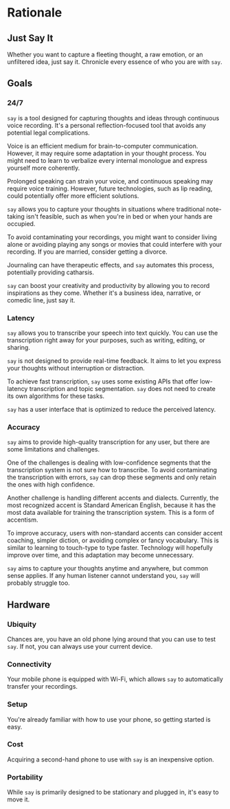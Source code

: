 # Rationale

## Just Say It

Whether you want to capture a fleeting thought, a raw emotion, or an unfiltered idea, just say it. Chronicle every essence of who you are with `say`.

## Goals

### 24/7

`say` is a tool designed for capturing thoughts and ideas through continuous voice recording. It's a personal reflection-focused tool that avoids any potential legal complications. 

Voice is an efficient medium for brain-to-computer communication. However, it may require some adaptation in your thought process. You might need to learn to verbalize every internal monologue and express yourself more coherently.

Prolonged speaking can strain your voice, and continuous speaking may require voice training. However, future technologies, such as lip reading, could potentially offer more efficient solutions.

`say` allows you to capture your thoughts in situations where traditional note-taking isn't feasible, such as when you're in bed or when your hands are occupied. 

To avoid contaminating your recordings, you might want to consider living alone or avoiding playing any songs or movies that could interfere with your recording. If you are married, consider getting a divorce.

Journaling can have therapeutic effects, and `say` automates this process, potentially providing catharsis.

`say` can boost your creativity and productivity by allowing you to record inspirations as they come. Whether it's a business idea, narrative, or comedic line, just say it.

### Latency

`say` allows you to transcribe your speech into text quickly. You can use the transcription right away for your purposes, such as writing, editing, or sharing.

`say` is not designed to provide real-time feedback. It aims to let you express your thoughts without interruption or distraction.

To achieve fast transcription, `say` uses some existing APIs that offer low-latency transcription and topic segmentation. `say` does not need to create its own algorithms for these tasks.

`say` has a user interface that is optimized to reduce the perceived latency.

### Accuracy

`say` aims to provide high-quality transcription for any user, but there are some limitations and challenges.

One of the challenges is dealing with low-confidence segments that the transcription system is not sure how to transcribe. To avoid contaminating the transcription with errors, `say` can drop these segments and only retain the ones with high confidence.

Another challenge is handling different accents and dialects. Currently, the most recognized accent is Standard American English, because it has the most data available for training the transcription system. This is a form of accentism.

To improve accuracy, users with non-standard accents can consider accent coaching, simpler diction, or avoiding complex or fancy vocabulary. This is similar to learning to touch-type to type faster. Technology will hopefully improve over time, and this adaptation may become unnecessary.

`say` aims to capture your thoughts anytime and anywhere, but common sense applies. If any human listener cannot understand you, `say` will probably struggle too.

## Hardware

### Ubiquity

Chances are, you have an old phone lying around that you can use to test `say`. If not, you can always use your current device.

### Connectivity

Your mobile phone is equipped with Wi-Fi, which allows `say` to automatically transfer your recordings.

### Setup

You're already familiar with how to use your phone, so getting started is easy.

### Cost

Acquiring a second-hand phone to use with `say` is an inexpensive option.

### Portability

While `say` is primarily designed to be stationary and plugged in, it's easy to move it.
